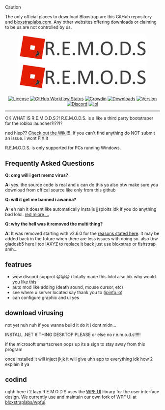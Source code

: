 > [!CAUTION]
> The only official places to download Bloxstrap are this GitHub repository and [bloxstraplabs.com](https://bloxstraplabs.com). Any other websites offering downloads or claiming to be us are not controlled by us.

<p align="center">
    <img src="https://github.com/gladosb5/R.E.M.O.D.S./blob/b56b9413be5ca6af1fffee21686ae2bdd3585297/Images/remodsya.png" width="420">
    <img src="https://github.com/gladosb5/R.E.M.O.D.S./blob/b56b9413be5ca6af1fffee21686ae2bdd3585297/Images/remodsya.png" width="420">
</p>

<div align="center">

[![License][shield-repo-license]][repo-license]
[![GitHub Workflow Status][shield-repo-workflow]][repo-actions]
[![Crowdin][shield-crowdin-status]][crowdin-project]
[![Downloads][shield-repo-releases]][repo-releases]
[![Version][shield-repo-latest]][repo-latest]
[![Discord][shield-discord-server]][discord-invite]
[![lol][shield-tenor-meme]][tenor-gif]

</div>

----
OK WHAT IS R.E.M.O.D.S.?!
R.E.M.O.D.S. is a like a third party bootstraper for the roblox launcher?!??!?

ned hlep?? [Check out the Wiki](https://github.com/bloxstraplabs/bloxstrap/wiki)!!!. If you can't find anything do NOT submit an issue. i wont FIX it

R.E.M.O.D.S. is only supported for PCs running Windows.

## Frequently Asked Questions

**Q: omg will i gert memz virus?**

**A:** yes. the source code is real and u can do this ya also btw make sure you download from offical source like only from this github

**Q: will it get me banned i awanna?**

**A:** eh nah it doesnt like automatically installs jjsploits idk if you do anything bad lolol. [red miore,...](https://github.com/bloxstraplabs/bloxstrap/wiki/Why-it's-not-reasonably-possible-for-you-to-be-banned-by-Bloxstrap)

**Q: why the hell was it removed the multi thing?**

**A:** It was removed starting with v2.6.0 for the [reasons stated here](https://github.com/bloxstraplabs/bloxstrap/wiki/Plans-to-remove-multi%E2%80%90instance-launching-from-Bloxstrap). It may be added back in the future when there are less issues with doing so. also tbw gladosb5 here i too lAXYZ to replace it back just use bloxstrap or fishstrap smh...

## featrues

- wow discord supprot 😀😀😀 i totally made this lolol also idk why would you like this
- auto mod like adding (death sound, mouse cursor, etc)
- see where u server located say thank you to  ([ipinfo.io](https://ipinfo.io))
- can configure graphic and ui yes

## download virusing
not yet nuh nuh if you wanna build it do it i dont midn...

INSTALL .NET 6 THING DESKTOP PLEASE or else no r.e.m.o.d.s!!!!!

if the microsoft smartscreen pops up its a sign to stay away from this program

once installed it will inject jkjk it will give uhh app to everything idk how 2 explain it ya

## codind
ughh here i 2 lazy
R.E.M.O.D.S uses the [WPF UI](https://github.com/lepoco/wpfui) library for the user interface design. We currently use and maintain our own fork of WPF UI at [bloxstraplabs/wpfui](https://github.com/bloxstraplabs/wpfui).


[shield-repo-license]:  https://img.shields.io/github/license/bloxstraplabs/bloxstrap
[shield-repo-workflow]: https://img.shields.io/github/actions/workflow/status/bloxstraplabs/bloxstrap/ci-release.yml?branch=main&label=builds
[shield-repo-releases]: https://img.shields.io/github/downloads/bloxstraplabs/bloxstrap/latest/total?color=981bfe
[shield-repo-latest]:   https://img.shields.io/github/v/release/bloxstraplabs/bloxstrap?color=7a39fb

[shield-crowdin-status]: https://badges.crowdin.net/bloxstrap/localized.svg
[shield-discord-server]: https://img.shields.io/discord/1099468797410283540?logo=discord&logoColor=white&label=discord&color=4d3dff
[shield-tenor-meme]:     https://img.shields.io/badge/mom_made-pizza_rolls-orange

[repo-license]:  https://github.com/bloxstraplabs/bloxstrap/blob/main/LICENSE
[repo-actions]:  https://github.com/bloxstraplabs/bloxstrap/actions
[repo-releases]: https://github.com/bloxstraplabs/bloxstrap/releases
[repo-latest]:   https://github.com/bloxstraplabs/bloxstrap/releases/latest

[crowdin-project]: https://crowdin.com/project/bloxstrap
[discord-invite]:  https://discord.gg/nKjV3mGq6R
[tenor-gif]:       https://media.tenor.com/FIkSGbGycmAAAAAd/manly-roblox.gif
